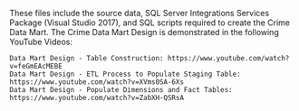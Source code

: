 These files include the source data, SQL Server Integrations Services Package (Visual Studio 2017), and SQL scripts required to create the Crime Data Mart. The Crime Data Mart Design is demonstrated in the following YouTube Videos:

    Data Mart Design - Table Construction: https://www.youtube.com/watch?v=feGmEAcMEBE
    Data Mart Design - ETL Process to Populate Staging Table: https://www.youtube.com/watch?v=XVms0SA-6Xs
    Data Mart Design - Populate Dimensions and Fact Tables: https://www.youtube.com/watch?v=ZabXH-QSRsA
